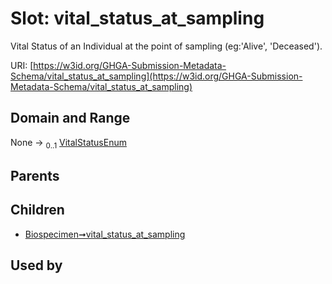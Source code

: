 
# Slot: vital_status_at_sampling


Vital Status of an Individual at the point of sampling (eg:'Alive', 'Deceased').

URI: [https://w3id.org/GHGA-Submission-Metadata-Schema/vital_status_at_sampling](https://w3id.org/GHGA-Submission-Metadata-Schema/vital_status_at_sampling)


## Domain and Range

None &#8594;  <sub>0..1</sub> [VitalStatusEnum](VitalStatusEnum.md)

## Parents


## Children

 *  [Biospecimen➞vital_status_at_sampling](Biospecimen_vital_status_at_sampling.md)

## Used by


